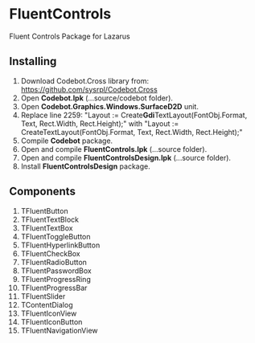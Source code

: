 # FluentControls
Fluent Controls Package for Lazarus

## Installing

1. Download Codebot.Cross library from: https://github.com/sysrpl/Codebot.Cross
2. Open **Codebot.lpk** (...source/codebot folder).
3. Open **Codebot.Graphics.Windows.SurfaceD2D** unit.
4. Replace line 2259: "Layout := Create**Gdi**TextLayout(FontObj.Format, Text, Rect.Width, Rect.Height);" with "Layout := CreateTextLayout(FontObj.Format, Text, Rect.Width, Rect.Height);"
5. Compile **Codebot** package.
6. Open and compile **FluentControls.lpk** (...source folder).
7. Open and compile **FluentControlsDesign.lpk** (...source folder).
8. Install **FluentControlsDesign** package.

## Components
1. TFluentButton
2. TFluentTextBlock
3. TFluentTextBox
4. TFluentToggleButton
5. TFluentHyperlinkButton
6. TFluentCheckBox
7. TFluentRadioButton
8. TFluentPasswordBox
9. TFluentProgressRing
10. TFluentProgressBar
11. TFluentSlider
12. TContentDialog
13. TFluentIconView
14. TFluentIconButton
15. TFluentNavigationView


